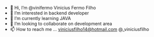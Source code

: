 - 👋 Hi, I’m @vinifermo Vinicius Fermo Filho
- 👀 I’m interested in backend developer
- 🌱 I’m currently learning JAVA
- 💞️ I’m looking to collaborate on development area
- 📫 How to reach me ... viniciusfilho14@hotmail.com @_viniciusfilho
